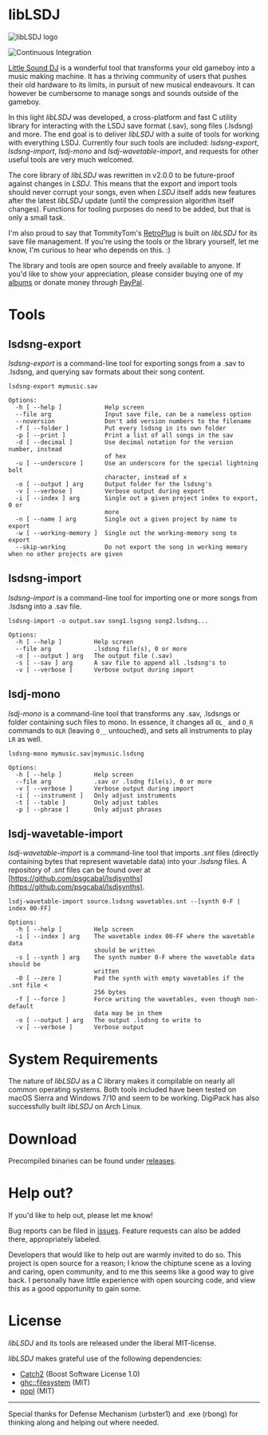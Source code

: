 # libLSDJ

![libLSDJ logo](https://4ntler.com/liblsdj_banner_github.png)

![Continuous Integration](https://github.com/stijnfrishert/libLSDJ/workflows/Continuous%20Integration/badge.svg)

[Little Sound DJ](http://littlesounddj.com) is a wonderful tool that transforms your old gameboy into a music making machine. It has a thriving community of users that pushes their old hardware to its limits, in pursuit of new musical endeavours. It can however be cumbersome to manage songs and sounds outside of the gameboy.

In this light *libLSDJ* was developed, a cross-platform and fast C utility library for interacting with the LSDJ save format (.sav), song files (.lsdsng) and more. The end goal is to deliver *libLSDJ* with a suite of tools for working with everything LSDJ. Currently four such tools are included: *lsdsng-export*, *lsdsng-import*, *lsdj-mono* and *lsdj-wavetable-import*, and requests for other useful tools are very much welcomed.

The core library of *libLSDJ* was rewritten in v2.0.0 to be future-proof against changes in *LSDJ*. This means that the export and import tools should never corrupt your songs, even when *LSDJ* itself adds new features after the latest *libLSDJ* update (until the compression algorithm itself changes). Functions for tooling purposes do need to be added, but that is only a small task.

I'm also proud to say that TommityTom's [RetroPlug](https://github.com/tommitytom/RetroPlug) is built on *libLSDJ* for its save file management. If you're using the tools or the library yourself, let me know, I'm curious to hear who depends on this. :)

The library and tools are open source and freely available to anyone. If you'd like to show your appreciation, please consider buying one of my [albums](https://4ntler.bandcamp.com) or donate money through [PayPal](https://paypal.me/4ntler).

# Tools

## lsdsng-export

*lsdsng-export* is a command-line tool for exporting songs from a .sav to .lsdsng, and querying sav formats about their song content.

	lsdsng-export mymusic.sav
	
	Options:
	  -h [ --help ]            Help screen
	  --file arg               Input save file, can be a nameless option
	  --noversion              Don't add version numbers to the filename
	  -f [ --folder ]          Put every lsdsng in its own folder
	  -p [ --print ]           Print a list of all songs in the sav
	  -d [ --decimal ]         Use decimal notation for the version number, instead
	                           of hex
	  -u [ --underscore ]      Use an underscore for the special lightning bolt 
	                           character, instead of x
	  -o [ --output ] arg      Output folder for the lsdsng's
	  -v [ --verbose ]         Verbose output during export
	  -i [ --index ] arg       Single out a given project index to export, 0 or 
	                           more
	  -n [ --name ] arg        Single out a given project by name to export
	  -w [ --working-memory ]  Single out the working-memory song to export
	  --skip-working           Do not export the song in working memory when no other projects are given

## lsdsng-import

*lsdsng-import* is a command-line tool for importing one or more songs from .lsdsng into a .sav file.

	lsdsng-import -o output.sav song1.lsgsng song2.lsdsng...
	
	Options:
	  -h [ --help ]         Help screen
	  --file arg            .lsdsng file(s), 0 or more
	  -o [ --output ] arg   The output file (.sav)
	  -s [ --sav ] arg      A sav file to append all .lsdsng's to
	  -v [ --verbose ]      Verbose output during import

## lsdj-mono

*lsdj-mono* is a command-line tool that transforms any .sav, .lsdsngs or folder containing such files to mono. In essence, it changes all `OL_` and `O_R` commands to `OLR` (leaving `O__` untouched), and sets all instruments to play `LR` as well.

	lsdsng-mono mymusic.sav|mymusic.lsdsng
	
	Options:
	  -h [ --help ]         Help screen
	  --file arg            .sav or .lsdng file(s), 0 or more
	  -v [ --verbose ]      Verbose output during import
	  -i [ --instrument ]   Only adjust instruments
	  -t [ --table ]        Only adjust tables
	  -p [ --phrase ]       Only adjust phrases

## lsdj-wavetable-import

*lsdj-wavetable-import* is a command-line tool that imports *.snt* files (directly containing bytes that represent wavetable data) into your *.lsdsng* files. A repository of *.snt* files can be found over at [https://github.com/psgcabal/lsdjsynths](https://github.com/psgcabal/lsdjsynths).

	lsdj-wavetable-import source.lsdsng wavetables.snt --[synth 0-F | index 00-FF]
		
	Options:
	  -h [ --help ]         Help screen
	  -i [ --index ] arg    The wavetable index 00-FF where the wavetable data 
	                        should be written
	  -s [ --synth ] arg    The synth number 0-F where the wavetable data should be
	                        written
	  -0 [ --zero ]         Pad the synth with empty wavetables if the .snt file < 
	                        256 bytes
	  -f [ --force ]        Force writing the wavetables, even though non-default 
	                        data may be in them
	  -o [ --output ] arg   The output .lsdsng to write to
	  -v [ --verbose ]      Verbose output

# System Requirements

The nature of *libLSDJ* as a C library makes it compilable on nearly all common operating systems. Both tools included have been tested on macOS Sierra and Windows 7/10 and seem to be working. DigiPack has also successfully built *libLSDJ* on Arch Linux.

# Download

Precompiled binaries can be found under [releases](https://github.com/stijnfrishert/liblsdj/releases).

# Help out?

If you'd like to help out, please let me know!

Bug reports can be filed in [issues](https://github.com/stijnfrishert/liblsdj/issues). Feature requests can also be added there, appropriately labeled.

Developers that would like to help out are warmly invited to do so. This project is open source for a reason; I know the chiptune scene as a loving and caring, open community, and to me this seems like a good way to give back. I personally have little experience with open sourcing code, and view this as a good opportunity to gain some.

# License

*libLSDJ* and its tools are released under the liberal MIT-license.

*libLSDJ* makes grateful use of the following dependencies:
 - [Catch2](https://github.com/catchorg/Catch2) (Boost Software License 1.0)
 - [ghc::filesystem](https://github.com/gulrak/filesystem) (MIT)
 - [popl](https://github.com/badaix/popl) (MIT)

---

Special thanks for Defense Mechanism (urbster1) and .exe (rbong) for thinking along and helping out where needed.
